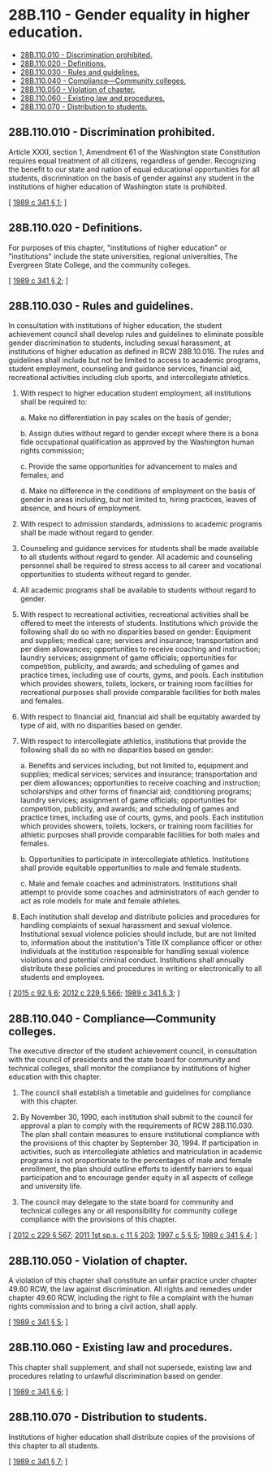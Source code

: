 # 28B.110 - Gender equality in higher education.
* [28B.110.010 - Discrimination prohibited.](#28b110010---discrimination-prohibited)
* [28B.110.020 - Definitions.](#28b110020---definitions)
* [28B.110.030 - Rules and guidelines.](#28b110030---rules-and-guidelines)
* [28B.110.040 - Compliance—Community colleges.](#28b110040---compliancecommunity-colleges)
* [28B.110.050 - Violation of chapter.](#28b110050---violation-of-chapter)
* [28B.110.060 - Existing law and procedures.](#28b110060---existing-law-and-procedures)
* [28B.110.070 - Distribution to students.](#28b110070---distribution-to-students)
## 28B.110.010 - Discrimination prohibited.
Article XXXI, section 1, Amendment 61 of the Washington state Constitution requires equal treatment of all citizens, regardless of gender. Recognizing the benefit to our state and nation of equal educational opportunities for all students, discrimination on the basis of gender against any student in the institutions of higher education of Washington state is prohibited.

\[ [1989 c 341 § 1](https://leg.wa.gov/CodeReviser/documents/sessionlaw/1989c341.pdf?cite=1989%20c%20341%20§%201); \]

## 28B.110.020 - Definitions.
For purposes of this chapter, "institutions of higher education" or "institutions" include the state universities, regional universities, The Evergreen State College, and the community colleges.

\[ [1989 c 341 § 2](https://leg.wa.gov/CodeReviser/documents/sessionlaw/1989c341.pdf?cite=1989%20c%20341%20§%202); \]

## 28B.110.030 - Rules and guidelines.
In consultation with institutions of higher education, the student achievement council shall develop rules and guidelines to eliminate possible gender discrimination to students, including sexual harassment, at institutions of higher education as defined in RCW 28B.10.016. The rules and guidelines shall include but not be limited to access to academic programs, student employment, counseling and guidance services, financial aid, recreational activities including club sports, and intercollegiate athletics.

1. With respect to higher education student employment, all institutions shall be required to:

   a. Make no differentiation in pay scales on the basis of gender;

   b. Assign duties without regard to gender except where there is a bona fide occupational qualification as approved by the Washington human rights commission;

   c. Provide the same opportunities for advancement to males and females; and

   d. Make no difference in the conditions of employment on the basis of gender in areas including, but not limited to, hiring practices, leaves of absence, and hours of employment.

2. With respect to admission standards, admissions to academic programs shall be made without regard to gender.

3. Counseling and guidance services for students shall be made available to all students without regard to gender. All academic and counseling personnel shall be required to stress access to all career and vocational opportunities to students without regard to gender.

4. All academic programs shall be available to students without regard to gender.

5. With respect to recreational activities, recreational activities shall be offered to meet the interests of students. Institutions which provide the following shall do so with no disparities based on gender: Equipment and supplies; medical care; services and insurance; transportation and per diem allowances; opportunities to receive coaching and instruction; laundry services; assignment of game officials; opportunities for competition, publicity, and awards; and scheduling of games and practice times, including use of courts, gyms, and pools. Each institution which provides showers, toilets, lockers, or training room facilities for recreational purposes shall provide comparable facilities for both males and females.

6. With respect to financial aid, financial aid shall be equitably awarded by type of aid, with no disparities based on gender.

7. With respect to intercollegiate athletics, institutions that provide the following shall do so with no disparities based on gender:

   a. Benefits and services including, but not limited to, equipment and supplies; medical services; services and insurance; transportation and per diem allowances; opportunities to receive coaching and instruction; scholarships and other forms of financial aid; conditioning programs; laundry services; assignment of game officials; opportunities for competition, publicity, and awards; and scheduling of games and practice times, including use of courts, gyms, and pools. Each institution which provides showers, toilets, lockers, or training room facilities for athletic purposes shall provide comparable facilities for both males and females.

   b. Opportunities to participate in intercollegiate athletics. Institutions shall provide equitable opportunities to male and female students.

   c. Male and female coaches and administrators. Institutions shall attempt to provide some coaches and administrators of each gender to act as role models for male and female athletes.

8. Each institution shall develop and distribute policies and procedures for handling complaints of sexual harassment and sexual violence. Institutional sexual violence policies should include, but are not limited to, information about the institution's Title IX compliance officer or other individuals at the institution responsible for handling sexual violence violations and potential criminal conduct. Institutions shall annually distribute these policies and procedures in writing or electronically to all students and employees.

\[ [2015 c 92 § 6](https://lawfilesext.leg.wa.gov/biennium/2015-16/Pdf/Bills/Session%20Laws/Senate/5518-S.SL.pdf?cite=2015%20c%2092%20§%206); [2012 c 229 § 566](https://lawfilesext.leg.wa.gov/biennium/2011-12/Pdf/Bills/Session%20Laws/House/2483-S2.SL.pdf?cite=2012%20c%20229%20§%20566); [1989 c 341 § 3](https://leg.wa.gov/CodeReviser/documents/sessionlaw/1989c341.pdf?cite=1989%20c%20341%20§%203); \]

## 28B.110.040 - Compliance—Community colleges.
The executive director of the student achievement council, in consultation with the council of presidents and the state board for community and technical colleges, shall monitor the compliance by institutions of higher education with this chapter.

1. The council shall establish a timetable and guidelines for compliance with this chapter.

2. By November 30, 1990, each institution shall submit to the council for approval a plan to comply with the requirements of RCW 28B.110.030. The plan shall contain measures to ensure institutional compliance with the provisions of this chapter by September 30, 1994. If participation in activities, such as intercollegiate athletics and matriculation in academic programs is not proportionate to the percentages of male and female enrollment, the plan should outline efforts to identify barriers to equal participation and to encourage gender equity in all aspects of college and university life.

3. The council may delegate to the state board for community and technical colleges any or all responsibility for community college compliance with the provisions of this chapter.

\[ [2012 c 229 § 567](https://lawfilesext.leg.wa.gov/biennium/2011-12/Pdf/Bills/Session%20Laws/House/2483-S2.SL.pdf?cite=2012%20c%20229%20§%20567); [2011 1st sp.s. c 11 § 203](https://lawfilesext.leg.wa.gov/biennium/2011-12/Pdf/Bills/Session%20Laws/Senate/5182-S2.SL.pdf?cite=2011%201st%20sp.s.%20c%2011%20§%20203); [1997 c 5 § 5](https://lawfilesext.leg.wa.gov/biennium/1997-98/Pdf/Bills/Session%20Laws/Senate/5464-S.SL.pdf?cite=1997%20c%205%20§%205); [1989 c 341 § 4](https://leg.wa.gov/CodeReviser/documents/sessionlaw/1989c341.pdf?cite=1989%20c%20341%20§%204); \]

## 28B.110.050 - Violation of chapter.
A violation of this chapter shall constitute an unfair practice under chapter 49.60 RCW, the law against discrimination. All rights and remedies under chapter 49.60 RCW, including the right to file a complaint with the human rights commission and to bring a civil action, shall apply.

\[ [1989 c 341 § 5](https://leg.wa.gov/CodeReviser/documents/sessionlaw/1989c341.pdf?cite=1989%20c%20341%20§%205); \]

## 28B.110.060 - Existing law and procedures.
This chapter shall supplement, and shall not supersede, existing law and procedures relating to unlawful discrimination based on gender.

\[ [1989 c 341 § 6](https://leg.wa.gov/CodeReviser/documents/sessionlaw/1989c341.pdf?cite=1989%20c%20341%20§%206); \]

## 28B.110.070 - Distribution to students.
Institutions of higher education shall distribute copies of the provisions of this chapter to all students.

\[ [1989 c 341 § 7](https://leg.wa.gov/CodeReviser/documents/sessionlaw/1989c341.pdf?cite=1989%20c%20341%20§%207); \]

